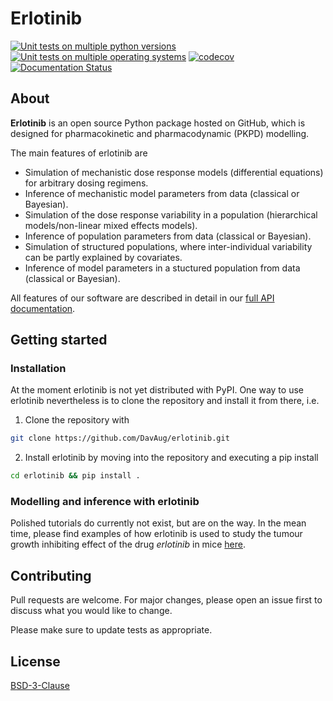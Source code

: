 # Erlotinib

[![Unit tests on multiple python versions](https://github.com/DavAug/erlotinib/workflows/Unit%20tests%20(python%20versions)/badge.svg)](https://github.com/DavAug/erlotinib/actions)
[![Unit tests on multiple operating systems](https://github.com/DavAug/erlotinib/workflows/Unit%20tests%20(OS%20versions)/badge.svg)](https://github.com/DavAug/erlotinib/actions)
[![codecov](https://codecov.io/gh/DavAug/erlotinib/branch/main/graph/badge.svg)](https://codecov.io/gh/DavAug/erlotinib)
[![Documentation Status](https://readthedocs.org/projects/erlotinib/badge/?version=latest)](https://erlotinib.readthedocs.io/en/latest/?badge=latest)

## About

**Erlotinib** is an open source Python package hosted on GitHub,
which is designed for pharmacokinetic and pharmacodynamic (PKPD) modelling.

The main features of erlotinib are

- Simulation of mechanistic dose response models (differential equations)
    for arbitrary dosing regimens.
- Inference of mechanistic model parameters from data (classical or Bayesian).
- Simulation of the dose response variability in a population
    (hierarchical models/non-linear mixed effects models).
- Inference of population parameters from data (classical or Bayesian).
- Simulation of structured populations, where inter-individual variability can
    be partly explained by covariates.
- Inference of model parameters in a stuctured population from data
    (classical or Bayesian).

All features of our software are described in detail in our
[full API documentation](https://erlotinib.readthedocs.io/en/latest/).

## Getting started
### Installation
At the moment erlotinib is not yet distributed with PyPI. One way to use erlotinib
nevertheless is to clone the repository and install it from there, i.e. 
1. Clone the repository with
```bash
git clone https://github.com/DavAug/erlotinib.git
```
2. Install erlotinib by moving into the repository and executing a pip install
```bash
cd erlotinib && pip install .
```

### Modelling and inference with erlotinib
Polished tutorials do currently not exist, but are on the way. In the mean time, please find examples of how erlotinib is 
used to study the tumour growth inhibiting effect of the drug *erlotinib* in mice [here](https://github.com/DavAug/erlotinib/tree/main/analysis).

## Contributing
Pull requests are welcome. For major changes, please open an issue first to discuss what you would like to change.

Please make sure to update tests as appropriate.

## License
[BSD-3-Clause](https://opensource.org/licenses/BSD-3-Clause)
